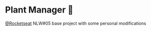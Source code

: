 # Plant Manager 🌱

[@Rocketseat](https://github.com/Rocketseat) NLW#05 base project with some personal modifications